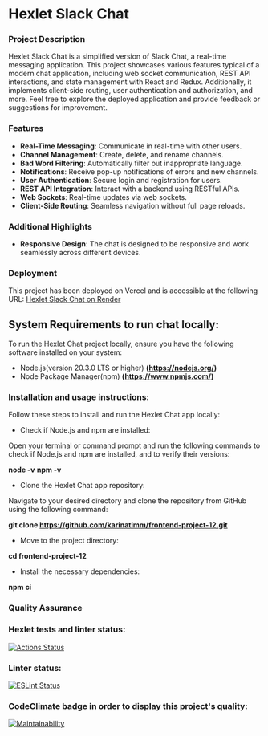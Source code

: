 # Hexlet Slack Chat

### Project Description

Hexlet Slack Chat is a simplified version of Slack Chat, a real-time messaging application. This project showcases various features typical of a modern chat application, including web socket communication, REST API interactions, and state management with React and Redux. Additionally, it implements client-side routing, user authentication and authorization, and more. Feel free to explore the deployed application and provide feedback or suggestions for improvement.

### Features

- **Real-Time Messaging**: Communicate in real-time with other users.
- **Channel Management**: Create, delete, and rename channels.
- **Bad Word Filtering**: Automatically filter out inappropriate language.
- **Notifications**: Receive pop-up notifications of errors and new channels.
- **User Authentication**: Secure login and registration for users.
- **REST API Integration**: Interact with a backend using RESTful APIs.
- **Web Sockets**: Real-time updates via web sockets.
- **Client-Side Routing**: Seamless navigation without full page reloads.

### Additional Highlights

- **Responsive Design**: The chat is designed to be responsive and work seamlessly across different devices.

### Deployment

This project has been deployed on Vercel and is accessible at the following URL:
[Hexlet Slack Chat on Render](https://slack-chat-ulm3.onrender.com/)

## System Requirements to run chat locally:

To run the Hexlet Chat project locally, ensure you have the following software installed on your system:

- Node.js(version 20.3.0 LTS or higher) **(https://nodejs.org/)**
- Node Package Manager(npm) **(https://www.npmjs.com/)**

### Installation and usage instructions:

Follow these steps to install and run the Hexlet Chat app locally:

- Check if Node.js and npm are installed:

Open your terminal or command prompt and run the following commands to check if Node.js and npm are installed, and to verify their versions:

**node -v**
**npm -v**

- Clone the Hexlet Chat app repository:

Navigate to your desired directory and clone the repository from GitHub using the following command:

**git clone https://github.com/karinatimm/frontend-project-12.git**

- Move to the project directory:

**cd frontend-project-12**

- Install the necessary dependencies:

**npm ci**

### Quality Assurance

### Hexlet tests and linter status:

[![Actions Status](https://github.com/karinatimm/frontend-project-12/actions/workflows/hexlet-check.yml/badge.svg)](https://github.com/karinatimm/frontend-project-12/actions)

### Linter status:

[![ESLint Status](https://img.shields.io/badge/ESLint-Passing-brightgreen.svg)](https://github.com/karinatimm/frontend-project-12.git)

### CodeClimate badge in order to display this project's quality:

[![Maintainability](https://api.codeclimate.com/v1/badges/5915a574eb221b9b6937/maintainability)](https://codeclimate.com/github/karinatimm/frontend-project-12/maintainability)
